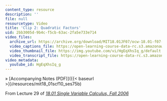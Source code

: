 ```yaml
---
content_type: resource
description: ''
file: null
resourcetype: Video
title: 'Clip 2: Quadratic Factors'
uid: 2bb3005d-9b4c-f5cb-63ac-2fa5e733e714
video_files:
  archive_url: https://archive.org/download/MIT18.01JF07/ocw-18.01-f07-lec29_300k.mp4
  video_captions_file: https://open-learning-course-data-rc.s3.amazonaws.com/18-01sc-single-variable-calculus-fall-2010/cb06126d285657e6807dbdc692aa5507_HgEqXhsIq_g.vtt
  video_thumbnail_file: https://img.youtube.com/vi/HgEqXhsIq_g/default.jpg
  video_transcript_file: https://open-learning-course-data-rc.s3.amazonaws.com/18-01sc-single-variable-calculus-fall-2010/b9c9139ed590887ae7bad31675069593_HgEqXhsIq_g.pdf
video_metadata:
  youtube_id: HgEqXhsIq_g
---
```


» [Accompanying Notes (PDF)]({{< baseurl >}}/resources/mit18_01scf10_ses75b)

From Lecture 29 of [_18.01 Single Variable Calculus, Fall 2006_](/courses/18-01-single-variable-calculus-fall-2006/pages/video-lectures)
